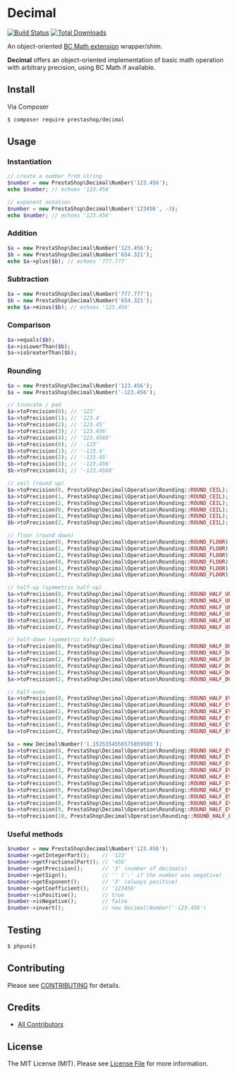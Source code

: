 # Decimal

[![Build Status](https://img.shields.io/travis/prestashop/decimal/master.svg?style=flat-square)](https://travis-ci.org/prestashop/decimal)
[![Total Downloads](https://img.shields.io/packagist/dt/prestashop/decimal.svg?style=flat-square)](https://packagist.org/packages/prestashop/decimal)

An object-oriented [BC Math extension](http://php.net/manual/en/book.bc.php) wrapper/shim.

**Decimal** offers an object-oriented implementation of basic math operation with arbitrary precision, using BC Math if available.

## Install

Via Composer

``` bash
$ composer require prestashop/decimal
```

## Usage

### Instantiation

``` php
// create a number from string
$number = new PrestaShop\Decimal\Number('123.456');
echo $number; // echoes '123.456'

// exponent notation
$number = new PrestaShop\Decimal\Number('123456', -3);
echo $number; // echoes '123.456'
```

### Addition
```php
$a = new PrestaShop\Decimal\Number('123.456');
$b = new PrestaShop\Decimal\Number('654.321');
echo $a->plus($b); // echoes '777.777'
```

### Subtraction
```php
$a = new PrestaShop\Decimal\Number('777.777');
$b = new PrestaShop\Decimal\Number('654.321');
echo $a->minus($b); // echoes '123.456'
```

### Comparison
```php
$a->equals($b);
$a->isLowerThan($b);
$a->isGreaterThan($b);
```

### Rounding
```php
$a = new PrestaShop\Decimal\Number('123.456');
$a = new PrestaShop\Decimal\Number('-123.456');

// truncate / pad
$a->toPrecision(0); // '123'
$a->toPrecision(1); // '123.4'
$a->toPrecision(2); // '123.45'
$a->toPrecision(3); // '123.456'
$a->toPrecision(4); // '123.4560'
$b->toPrecision(0); // '-123'
$b->toPrecision(1); // '-123.4'
$b->toPrecision(2); // '-123.45'
$b->toPrecision(3); // '-123.456'
$b->toPrecision(4); // '-123.4560'

// ceil (round up)
$a->toPrecision(0, PrestaShop\Decimal\Operation\Rounding::ROUND_CEIL); // '124'
$a->toPrecision(1, PrestaShop\Decimal\Operation\Rounding::ROUND_CEIL); // '123.5'
$a->toPrecision(2, PrestaShop\Decimal\Operation\Rounding::ROUND_CEIL); // '123.46'
$b->toPrecision(0, PrestaShop\Decimal\Operation\Rounding::ROUND_CEIL); // '-122'
$b->toPrecision(1, PrestaShop\Decimal\Operation\Rounding::ROUND_CEIL); // '-123.3'
$b->toPrecision(2, PrestaShop\Decimal\Operation\Rounding::ROUND_CEIL); // '-123.44'

// floor (round down)
$a->toPrecision(0, PrestaShop\Decimal\Operation\Rounding::ROUND_FLOOR); // '123'
$a->toPrecision(1, PrestaShop\Decimal\Operation\Rounding::ROUND_FLOOR); // '123.4'
$a->toPrecision(2, PrestaShop\Decimal\Operation\Rounding::ROUND_FLOOR); // '123.45'
$b->toPrecision(0, PrestaShop\Decimal\Operation\Rounding::ROUND_FLOOR); // '-124'
$b->toPrecision(1, PrestaShop\Decimal\Operation\Rounding::ROUND_FLOOR); // '-123.5'
$b->toPrecision(2, PrestaShop\Decimal\Operation\Rounding::ROUND_FLOOR); // '-123.46'

// half-up (symmetric half-up)
$a->toPrecision(0, PrestaShop\Decimal\Operation\Rounding::ROUND_HALF_UP); // '123'
$a->toPrecision(1, PrestaShop\Decimal\Operation\Rounding::ROUND_HALF_UP); // '123.5'
$a->toPrecision(2, PrestaShop\Decimal\Operation\Rounding::ROUND_HALF_UP); // '123.46'
$b->toPrecision(0, PrestaShop\Decimal\Operation\Rounding::ROUND_HALF_UP); // '-123'
$b->toPrecision(1, PrestaShop\Decimal\Operation\Rounding::ROUND_HALF_UP); // '-123.5'
$b->toPrecision(2, PrestaShop\Decimal\Operation\Rounding::ROUND_HALF_UP); // '-123.46'

// half-down (symmetric half-down)
$a->toPrecision(0, PrestaShop\Decimal\Operation\Rounding::ROUND_HALF_DOWN); // '123'
$a->toPrecision(1, PrestaShop\Decimal\Operation\Rounding::ROUND_HALF_DOWN); // '123.4'
$a->toPrecision(2, PrestaShop\Decimal\Operation\Rounding::ROUND_HALF_DOWN); // '123.46'
$a->toPrecision(0, PrestaShop\Decimal\Operation\Rounding::ROUND_HALF_DOWN); // '-123'
$a->toPrecision(1, PrestaShop\Decimal\Operation\Rounding::ROUND_HALF_DOWN); // '-123.4'
$a->toPrecision(2, PrestaShop\Decimal\Operation\Rounding::ROUND_HALF_DOWN); // '-123.46'

// half-even
$a->toPrecision(0, PrestaShop\Decimal\Operation\Rounding::ROUND_HALF_EVEN); // '123'
$a->toPrecision(1, PrestaShop\Decimal\Operation\Rounding::ROUND_HALF_EVEN); // '123.4'
$a->toPrecision(2, PrestaShop\Decimal\Operation\Rounding::ROUND_HALF_EVEN); // '123.46'
$a->toPrecision(0, PrestaShop\Decimal\Operation\Rounding::ROUND_HALF_EVEN); // '-123'
$a->toPrecision(1, PrestaShop\Decimal\Operation\Rounding::ROUND_HALF_EVEN); // '-123.4'
$a->toPrecision(2, PrestaShop\Decimal\Operation\Rounding::ROUND_HALF_EVEN); // '-123.46'

$a = new Decimal\Number('1.1525354556575859505');
$a->toPrecision(0, PrestaShop\Decimal\Operation\Rounding::ROUND_HALF_EVEN);  // '1'
$a->toPrecision(1, PrestaShop\Decimal\Operation\Rounding::ROUND_HALF_EVEN);  // '1.2'
$a->toPrecision(2, PrestaShop\Decimal\Operation\Rounding::ROUND_HALF_EVEN);  // '1.15'
$a->toPrecision(3, PrestaShop\Decimal\Operation\Rounding::ROUND_HALF_EVEN);  // '1.152'
$a->toPrecision(4, PrestaShop\Decimal\Operation\Rounding::ROUND_HALF_EVEN);  // '1.1525'
$a->toPrecision(5, PrestaShop\Decimal\Operation\Rounding::ROUND_HALF_EVEN);  // '1.15255'
$a->toPrecision(6, PrestaShop\Decimal\Operation\Rounding::ROUND_HALF_EVEN);  // '1.152535'
$a->toPrecision(7, PrestaShop\Decimal\Operation\Rounding::ROUND_HALF_EVEN);  // '1.1525354'
$a->toPrecision(8, PrestaShop\Decimal\Operation\Rounding::ROUND_HALF_EVEN);  // '1.15253546'
$a->toPrecision(9, PrestaShop\Decimal\Operation\Rounding::ROUND_HALF_EVEN);  // '1.152535456'
$a->toPrecision(10, PrestaShop\Decimal\Operation\Rounding::ROUND_HALF_EVEN); // '1.1525354556'
```

### Useful methods
```php
$number = new PrestaShop\Decimal\Number('123.456');
$number->getIntegerPart();    // '123'
$number->getFractionalPart(); // '456'
$number->getPrecision();      // '3' (number of decimals)
$number->getSign();           // '' ('-' if the number was negative)
$number->getExponent();       // '3' (always positive)
$number->getCoefficient();    // '123456'
$number->isPositive();        // true
$number->isNegative();        // false
$number->invert();            // new Decimal\Number('-123.456')
```

## Testing

``` bash
$ phpunit
```

## Contributing

Please see [CONTRIBUTING](https://github.com/thephpleague/:package_name/blob/master/CONTRIBUTING.md) for details.

## Credits

- [All Contributors](https://github.com/prestashop/decimal/contributors)

## License

The MIT License (MIT). Please see [License File](LICENSE.md) for more information.
